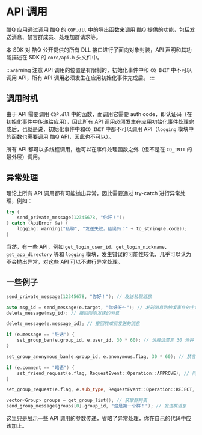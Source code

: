 # API 调用

酷Q 应用通过调用 酷Q 的 `CQP.dll` 中的导出函数来调用 酷Q 提供的功能，包括发送消息、禁言群成员、处理加群请求等。

本 SDK 对 酷Q 公开提供的所有 DLL 接口进行了面向对象封装，API 声明和其功能描述在 SDK 的 `core/api.h` 头文件中。

:::warning 注意
API 调用的位置是有限制的，初始化事件中和 `CQ_INIT` 中不可以调用 API，所有 API 调用必须发生在应用初始化事件完成后。
:::

## 调用时机

由于 API 需要调用 `CQP.dll` 中的函数，而调用它需要 auth code，即认证码（在初始化事件中传递给应用），因此所有 API 调用必须发生在应用初始化事件处理完成后，也就是说，初始化事件中和`CQ_INIT` 中都不可以调用 API（`logging` 模块中的函数也需要调用 酷Q API，因此也不可以）。

所有 API 都可以多线程调用，也可以在事件处理函数之外（但不是在 `CQ_INIT` 的最外层）调用。

## 异常处理

理论上所有 API 调用都有可能抛出异常，因此需要通过 try-catch 进行异常处理，例如：

```cpp
try {
    send_private_message(12345678, "你好！");
} catch (ApiError &e) {
    logging::warning("私聊", "发送失败，错误码：" + to_string(e.code));
}
```

当然，有一些 API，例如 `get_login_user_id`、`get_login_nickname`、`get_app_directory` 等和 `logging` 模块，发生错误的可能性较低，几乎可以认为不会抛出异常，对这些 API 可以不进行异常处理。

## 一些例子

```cpp
send_private_message(12345678, "你好！"); // 发送私聊消息

auto msg_id = send_message(e.target, "你好呀～"); // 发送消息到触发事件的主体
delete_message(msg_id); // 撤回刚刚发送的消息

delete_message(e.message_id); // 撤回群成员发送的消息

if (e.message == "脏话") {
    set_group_ban(e.group_id, e.user_id, 30 * 60); // 说脏话禁言 30 分钟
}

set_group_anonymous_ban(e.group_id, e.anonymous.flag, 30 * 60); // 禁言匿名用户 30 分钟

if (e.comment == "暗语") {
    set_friend_request(e.flag, RequestEvent::Operation::APPROVE); // 同意好友请求
}

set_group_request(e.flag, e.sub_type, RequestEvent::Operation::REJECT, "我不同意～"); // 拒绝群请求

vector<Group> groups = get_group_list(); // 获取群列表
send_group_message(groups[0].group_id, "这是第一个群！"); // 发送群消息
```

这里只是展示一些 API 调用的参数传递，省略了异常处理，你在自己的代码中应该加上。

